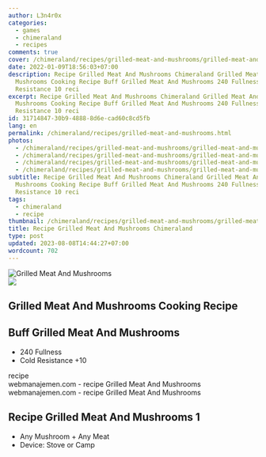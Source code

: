 ```yaml
---
author: L3n4r0x
categories:
  - games
  - chimeraland
  - recipes
comments: true
cover: /chimeraland/recipes/grilled-meat-and-mushrooms/grilled-meat-and-mushrooms.webp
date: 2022-01-09T18:56:03+07:00
description: Recipe Grilled Meat And Mushrooms Chimeraland Grilled Meat And
  Mushrooms Cooking Recipe Buff Grilled Meat And Mushrooms 240 Fullness Cold
  Resistance 10 reci
excerpt: Recipe Grilled Meat And Mushrooms Chimeraland Grilled Meat And
  Mushrooms Cooking Recipe Buff Grilled Meat And Mushrooms 240 Fullness Cold
  Resistance 10 reci
id: 31714847-30b9-4888-8d6e-cad60c8cd5fb
lang: en
permalink: /chimeraland/recipes/grilled-meat-and-mushrooms.html
photos:
  - /chimeraland/recipes/grilled-meat-and-mushrooms/grilled-meat-and-mushrooms.webp
  - /chimeraland/recipes/grilled-meat-and-mushrooms/grilled-meat-and-mushrooms-name.webp
  - /chimeraland/recipes/grilled-meat-and-mushrooms/grilled-meat-and-mushrooms-icon.webp
  - /chimeraland/recipes/grilled-meat-and-mushrooms/grilled-meat-and-mushrooms-material.webp
subtitle: Recipe Grilled Meat And Mushrooms Chimeraland Grilled Meat And
  Mushrooms Cooking Recipe Buff Grilled Meat And Mushrooms 240 Fullness Cold
  Resistance 10 reci
tags:
  - chimeraland
  - recipe
thumbnail: /chimeraland/recipes/grilled-meat-and-mushrooms/grilled-meat-and-mushrooms.webp
title: Recipe Grilled Meat And Mushrooms Chimeraland
type: post
updated: 2023-08-08T14:44:27+07:00
wordcount: 702
---
```


<link
  rel="stylesheet"
  href="https://rawcdn.githack.com/dimaslanjaka/Web-Manajemen/870a349/css/bootstrap-5-3-0-alpha3-wrapper.css"
/>
<section id="bootstrap-wrapper">
  <div data-bs-theme="dark">
    <div class="card mb-2">
      <div class="card-body">
        <div class="row g-0">
          <div class="col-sm-4 position-relative mb-2">
            <img
              src="https://www.webmanajemen.com/chimeraland/recipes/grilled-meat-and-mushrooms/grilled-meat-and-mushrooms-material.webp"
              class="card-img fit-cover w-100 h-100"
              alt="Grilled Meat And Mushrooms"
              data-fancybox="true"
            />
          </div>
          <div class="col-sm-8 mb-2">
            <div class="card-body">
              <div class="d-flex flex-row align-items-center mb-3">
                <img
                  class="d-inline-block me-2"
                  src="https://www.webmanajemen.com/chimeraland/recipes/grilled-meat-and-mushrooms/grilled-meat-and-mushrooms-icon.webp"
                  width="auto"
                  height="auto"
                  style="vertical-align: middle"
                />
                <h2 class="fs-5">Grilled Meat And Mushrooms Cooking Recipe</h2>
              </div>
              <h2 class="card-title fs-5">Buff Grilled Meat And Mushrooms</h2>
              <div class="card-text">
                <ul>
                  <li>240 Fullness</li>
                  <li>Cold Resistance +10</li>
                </ul>
              </div>
              <span class="badge rounded-pill">recipe</span>
            </div>
            <div class="card-footer text-end text-muted mt-auto">
              webmanajemen.com - recipe Grilled Meat And Mushrooms
            </div>
          </div>
        </div>
      </div>
      <div class="card-footer text-end text-muted">
        webmanajemen.com - recipe Grilled Meat And Mushrooms
      </div>
    </div>
    <div class="row mb-2">
      <div class="col-12 col-lg-6 recipe-item mb-2">
        <div class="card">
          <div class="card-body">
            <h2 class="card-title fs-5">Recipe Grilled Meat And Mushrooms 1</h2>
            <div class="card-text">
              <ul>
                <li>Any Mushroom<span> + </span>Any Meat</li>
                <li>Device: Stove or Camp</li>
              </ul>
            </div>
          </div>
        </div>
      </div>
    </div>
  </div>
</section>